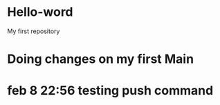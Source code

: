 # Hello-word
My first repository
# Doing changes on my first Main
# feb 8 22:56  testing push command

